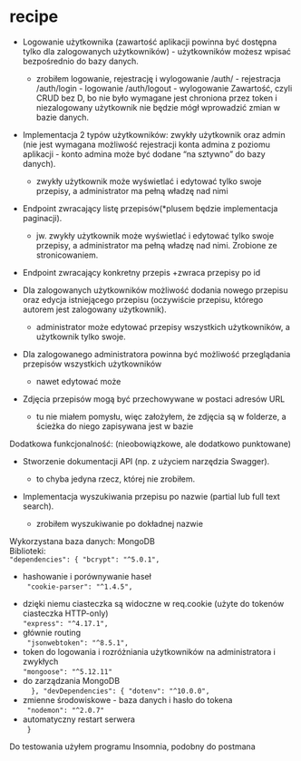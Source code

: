 # recipe
- Logowanie użytkownika (zawartość aplikacji powinna być dostępna tylko dla zalogowanych
użytkowników) - użytkowników możesz wpisać bezpośrednio do bazy danych.
	- zrobiłem logowanie, rejestrację i wylogowanie
/auth/ - rejestracja
/auth/login - logowanie
/auth/logout - wylogowanie
Zawartość, czyli CRUD bez D, bo nie było wymagane jest chroniona przez token 
i niezalogowany użytkownik nie będzie mógł wprowadzić zmian w bazie danych.

- Implementacja 2 typów użytkowników: zwykły użytkownik oraz admin (nie jest wymagana
możliwość rejestracji konta admina z poziomu aplikacji - konto admina może być dodane “na
sztywno” do bazy danych).
	+ zwykły użytkownik może wyświetlać i edytować tylko swoje przepisy,
a administrator ma pełną władzę nad nimi

- Endpoint zwracający listę przepisów(*plusem będzie implementacja paginacji).
	+ jw. zwykły użytkownik może wyświetlać i edytować tylko swoje przepisy,
a administrator ma pełną władzę nad nimi. Zrobione ze stronicowaniem.

- Endpoint zwracający konkretny przepis
	+zwraca przepisy po id

- Dla zalogowanych użytkowników możliwość dodania nowego przepisu oraz edycja
istniejącego przepisu (oczywiście przepisu, którego autorem jest zalogowany użytkownik).
	+ administrator może edytować przepisy wszystkich użytkowników, a użytkownik tylko swoje.

- Dla zalogowanego administratora powinna być możliwość przeglądania przepisów wszystkich
użytkowników
	+ nawet edytować może

- Zdjęcia przepisów mogą być przechowywane w postaci adresów URL
	+ tu nie miałem pomysłu, więc założyłem, że zdjęcia są w folderze, a ścieżka do niego 
zapisywana jest w bazie

Dodatkowa funkcjonalność:
(nieobowiązkowe, ale dodatkowo punktowane)

* Stworzenie dokumentacji API (np. z użyciem narzędzia Swagger).
	+ to chyba jedyna rzecz, której nie zrobiłem.

* Implementacja wyszukiwania przepisu po nazwie (partial lub full text search).
	+ zrobiłem wyszukiwanie po dokładnej nazwie

Wykorzystana baza danych: MongoDB \
Biblioteki:\
`
"dependencies": {
"bcrypt": "^5.0.1",
`
* hashowanie i porównywanie haseł\
` "cookie-parser": "^1.4.5",`
+ dzięki niemu ciasteczka są widoczne w req.cookie (użyte do tokenów
ciasteczka HTTP-only)\
`"express": "^4.17.1",`
+ głównie routing\
` "jsonwebtoken": "^8.5.1",`
+ token do logowania i rozróżniania użytkowników na administratora i zwykłych\
`"mongoose": "^5.12.11"`
+ do zarządzania MongoDB\
`  },
"devDependencies": {
"dotenv": "^10.0.0",`
+ zmienne środowiskowe - baza danych i hasło do tokena\
` "nodemon": "^2.0.7"`
+ automatyczny restart serwera\
` }`
  
Do testowania użyłem programu Insomnia, podobny do postmana
